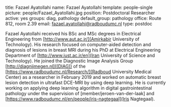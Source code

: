 title: Fazael Ayatollahi
name: Fazael Ayatollahi
template: people-single
picture: people/Fazael_Ayatollahi.jpg
position: Postdoctoral Researcher
active: yes
groups: diag, pathology
default_group: pathology
office: Route 812, room 2.39
email: fazael.ayatollahi@radboudumc.nl
type: postdoc

Fazael Ayatollahi received his BSc and MSc degrees in Electrical Engineering from [http://www.aut.ac.ir/](Amirkabir University of Technology). His research focused on computer-aided detection and diagnosis of lesions in breast MRI during his PhD at Electrical Engineering Department of [http://www.iust.ac.ir/en](Iran University of Science and Technology). He joined the Diagnostic Image Analysis Group [http://diagnijmegen.nl]((DIAG)) of the [https://www.radboudumc.nl/Research/](Radboud University Medical Center) as a researcher in February 2019 and worked on automatic breast lesion detection in ultrafast DCE-MRI by using deep learning. He is currently working on applying deep learning algorithm in digital gastrointestinal pathology under the supervision of [member/jeroen-van-der-laak] and [https://www.radboudumc.nl/en/people/iris-nagtegaal](Iris Nagtegaal).
